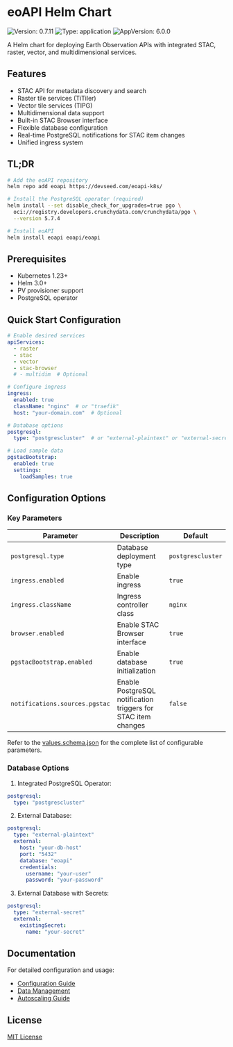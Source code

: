 # eoAPI Helm Chart

![Version: 0.7.11](https://img.shields.io/badge/Version-0.7.11-informational?style=flat-square) ![Type: application](https://img.shields.io/badge/Type-application-informational?style=flat-square) ![AppVersion: 6.0.0](https://img.shields.io/badge/AppVersion-6.0.0-informational?style=flat-square)

A Helm chart for deploying Earth Observation APIs with integrated STAC, raster, vector, and multidimensional services.

## Features

- STAC API for metadata discovery and search
- Raster tile services (TiTiler)
- Vector tile services (TIPG)
- Multidimensional data support
- Built-in STAC Browser interface
- Flexible database configuration
- Real-time PostgreSQL notifications for STAC item changes
- Unified ingress system

## TL;DR

```bash
# Add the eoAPI repository
helm repo add eoapi https://devseed.com/eoapi-k8s/

# Install the PostgreSQL operator (required)
helm install --set disable_check_for_upgrades=true pgo \
  oci://registry.developers.crunchydata.com/crunchydata/pgo \
  --version 5.7.4

# Install eoAPI
helm install eoapi eoapi/eoapi
```

## Prerequisites

- Kubernetes 1.23+
- Helm 3.0+
- PV provisioner support
- PostgreSQL operator

## Quick Start Configuration

```yaml
# Enable desired services
apiServices:
  - raster
  - stac
  - vector
  - stac-browser
  # - multidim  # Optional

# Configure ingress
ingress:
  enabled: true
  className: "nginx"  # or "traefik"
  host: "your-domain.com"  # Optional

# Database options
postgresql:
  type: "postgrescluster"  # or "external-plaintext" or "external-secret"

# Load sample data
pgstacBootstrap:
  enabled: true
  settings:
    loadSamples: true
```

## Configuration Options

### Key Parameters

| Parameter | Description | Default |
|-----------|-------------|---------|
| `postgresql.type` | Database deployment type | `postgrescluster` |
| `ingress.enabled` | Enable ingress | `true` |
| `ingress.className` | Ingress controller class | `nginx` |
| `browser.enabled` | Enable STAC Browser interface | `true` |
| `pgstacBootstrap.enabled` | Enable database initialization | `true` |
| `notifications.sources.pgstac` | Enable PostgreSQL notification triggers for STAC item changes | `false` |

Refer to the [values.schema.json](./values.schema.json) for the complete list of configurable parameters.

### Database Options

1. Integrated PostgreSQL Operator:
```yaml
postgresql:
  type: "postgrescluster"
```

2. External Database:
```yaml
postgresql:
  type: "external-plaintext"
  external:
    host: "your-db-host"
    port: "5432"
    database: "eoapi"
    credentials:
      username: "your-user"
      password: "your-password"
```

3. External Database with Secrets:
```yaml
postgresql:
  type: "external-secret"
  external:
    existingSecret:
      name: "your-secret"
```

## Documentation

For detailed configuration and usage:

- [Configuration Guide](https://github.com/developmentseed/eoapi-k8s/blob/main/docs/installation/configuration.md)
- [Data Management](https://github.com/developmentseed/eoapi-k8s/blob/main/docs/operations/manage-data.md)
- [Autoscaling Guide](https://github.com/developmentseed/eoapi-k8s/blob/main/docs/operations/autoscaling.md)

## License

[MIT License](https://github.com/developmentseed/eoapi-k8s/blob/main/LICENSE)
